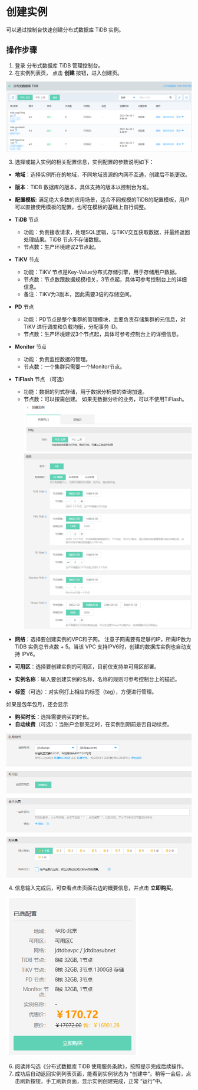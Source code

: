 # 创建实例
可以通过控制台快速创建分布式数据库 TiDB 实例。

## 操作步骤
1. 登录 分布式数据库 TiDB 管理控制台。
2. 在实例列表页， 点击 **创建** 按钮，进入创建页。

![实例列表](../../../../../image/TiDB/instance-list.png)

3. 选择或输入实例的相关配置信息，实例配置的参数说明如下：
- **地域**：选择实例所在的地域，不同地域资源的内网不互通，创建后不能更改。
- **版本**：TiDB 数据库的版本，具体支持的版本以控制台为准。
- **配置模板**: 满足绝大多数的应用场景，适合不同规模的TiDB的配置模板，用户可以直接使用模板的配置，也可在模板的基础上自行调整。
- **TiDB** 节点
  - 功能：负责接收请求，处理SQL逻辑，与TiKV交互获取数据，并最终返回处理结果。TiDB 节点不存储数据。 
  - 节点数：生产环境建议2节点起。
- **TiKV** 节点
  - 功能：TiKV 节点是Key-Value分布式存储引擎，用于存储用户数据。
  - 节点数：节点数跟数据规模相关，3节点起，具体可参考控制台上的详细信息。
  - 备注：TiKV为3副本，因此需要3倍的存储空间。
- **PD** 节点
  - 功能：PD节点是整个集群的管理模块，主要负责存储集群的元信息，对 TiKV 进行调度和负载均衡，分配事务 ID。
  - 节点数：生产环境建议3个节点起，具体可参考控制台上的详细信息。
- **Monitor** 节点
  - 功能：负责监控数据的管理。
  - 节点数：一个集群只需要一个Monitor节点。
- **TiFlash** 节点 （可选）
  - 功能：数据的列式存储，用于数据分析类的查询加速。
  - 节点数：可以按需创建。 如果无数据分析的业务，可以不使用TiFlash。
![创建实例1](../../../../../image/TiDB/create-instance.png)
![创建实例1](../../../../../image/TiDB/create-instance-1.png)

- **网络**：选择要创建实例的VPC和子网。 注意子网需要有足够的IP，所需IP数为 TiDB 实例总节点数 + 5。当该 VPC 支持IPV6时，创建的数据库实例也自动支持 IPV6。
- **可用区**：选择要创建实例的可用区，目前仅支持单可用区部署。
- **实例名称**：输入要创建实例的名称，名称的规则可参考控制台上的描述。
- **标签**（可选）：对实例打上相应的标签（tag），方便进行管理。

如果是包年包月，还会显示
- **购买时长**：选择需要购买的时长。
- **自动续费**（可选）：当账户金额充足时，在实例到期前是否自动续费。

![创建实例2](../../../../../image/TiDB/create-instance-2.png)

4. 信息输入完成后，可查看点击页面右边的概要信息，并点击 **立即购买**。

![创建实例3](../../../../../image/TiDB/create-instance-3.png)

6. 阅读并勾选《分布式数据库 TiDB 使用服务条款》，按照提示完成后续操作。 
7. 成功后自动返回实例列表页面，能看到实例状态为 “创建中”。稍等一会后，点击刷新按钮，手工刷新页面，显示实例创建完成，正常 “运行”中。
